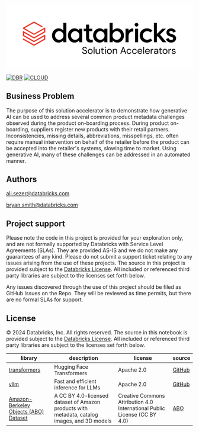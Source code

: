 <img src=https://raw.githubusercontent.com/databricks-industry-solutions/.github/main/profile/solacc_logo.png width="600px"> 

[![DBR](https://img.shields.io/badge/DBR-15.4_ML_LTS-red?logo=databricks&style=for-the-badge)](https://docs.databricks.com/release-notes/runtime/15.4lts-ml.html)
[![CLOUD](https://img.shields.io/badge/CLOUD-AZURE/AWS/GCP-blue?logo=googlecloud&style=for-the-badge)](https://databricks.com/try-databricks)

## Business Problem

The purpose of this solution accelerator is to demonstrate how generative AI can be used to address several common product metadata challenges observed during the product on-boarding process.  During product on-boarding, suppliers register new products with their retail partners.  Inconsistencies, missing details, abbreviations, misspellings, etc. often require manual intervention on behalf of the retailer before the product can be accepted into the retailer's systems, slowing time to market. Using generative AI, many of these challenges can be addressed in an automated manner.

## Authors

<ali.sezer@databricks.com>

<bryan.smith@databricks.com>

## Project support

Please note the code in this project is provided for your exploration only, and are not formally supported by Databricks with Service Level Agreements (SLAs). They are provided AS-IS and we do not make any guarantees of any kind. Please do not submit a support ticket relating to any issues arising from the use of these projects. The source in this project is provided subject to the [Databricks License](./LICENSE.md). All included or referenced third party libraries are subject to the licenses set forth below.

Any issues discovered through the use of this project should be filed as GitHub Issues on the Repo. They will be reviewed as time permits, but there are no formal SLAs for support.

## License

&copy; 2024 Databricks, Inc. All rights reserved. The source in this notebook is provided subject to the [Databricks License](https://databricks.com/db-license-source).  All included or referenced third party libraries are subject to the licenses set forth below.

| library                                | description             | license    | source                                              |
|----------------------------------------|-------------------------|------------|-----------------------------------------------------|
| [transformers](https://huggingface.co/docs/transformers/en/index) | Hugging Face Transformers | Apache 2.0 | [GitHub](https://github.com/huggingface/transformers) |
| [vllm](https://docs.vllm.ai/en/latest/) | Fast and efficient inference for LLMs | Apache 2.0 | [GitHub](https://github.com/vllm-project/vllm) |
| [Amazon-Berkeley Objects (ABO) Dataset](https://amazon-berkeley-objects.s3.amazonaws.com/index.html) | A CC BY 4.0-licensed dataset of Amazon products with metadata, catalog images, and 3D models | Creative Commons Attribution 4.0 International Public License (CC BY 4.0) | [ABO](https://amazon-berkeley-objects.s3.amazonaws.com/index.html)